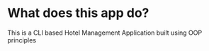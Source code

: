 # What does this app do? 

This is a CLI based Hotel Management Application built using OOP principles